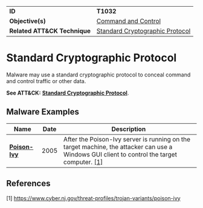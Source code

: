 |||
|---------|------------------------|
|**ID**|**T1032**|
|**Objective(s)**|[Command and Control](https://github.com/MBCProject/mbc-markdown/tree/master/command-and-control)|
|**Related ATT&CK Technique**|[Standard Cryptographic Protocol](https://attack.mitre.org/techniques/T1032/)|

Standard Cryptographic Protocol
===============================
Malware may use a standard cryptographic protocol to conceal command and control traffic or other data.

**See ATT&CK:** [**Standard Cryptographic Protocol**](https://attack.mitre.org/techniques/T1032/).

Malware Examples
----------------
|Name|Date|Description|
|-----------------------------|--------|-----------------------------|
|[**Poison-Ivy**](https://github.com/MBCProject/mbc-markdown/tree/master/xample-malware/poison-ivy.md)|2005|After the Poison-Ivy server is running on the target machine, the attacker can use a Windows GUI client to control the target computer. [[1]](#1)|

References
----------
<a name="1">[1]</a> https://www.cyber.nj.gov/threat-profiles/trojan-variants/poison-ivy
